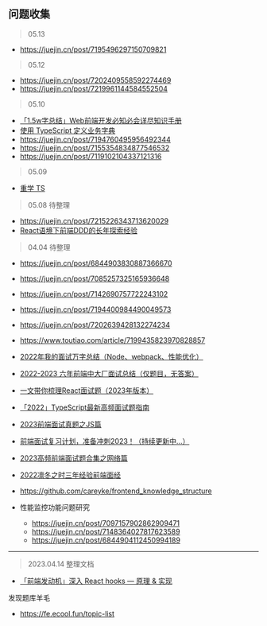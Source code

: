 ## 问题收集

> 05.13

- https://juejin.cn/post/7195496297150709821


> 05.12

- https://juejin.cn/post/7202409558592274469
- https://juejin.cn/post/7219961144584552504



> 05.10

- [「1.5w字总结」Web前端开发必知必会详尽知识手册](https://juejin.cn/post/7216174863447146552)
- [使用 TypeScript 定义业务字典](https://juejin.cn/post/7187963986875252795)
- https://juejin.cn/post/7194760495956492344
- https://juejin.cn/post/7155354834877546532
- https://juejin.cn/post/7119102104337121316



> 05.09

- [重学 TS](https://juejin.cn/post/7211358106629750841)

> 05.08 待整理

- https://juejin.cn/post/7215226343713620029
- [React语境下前端DDD的长年探索经验](https://juejin.cn/post/7187584683478089787)


> 04.04 待整理

- https://juejin.cn/post/6844903830887366670
- https://juejin.cn/post/7085257325165936648
- https://juejin.cn/post/7142690757722243102
- https://juejin.cn/post/7194400984490049573
- https://juejin.cn/post/7202639428132274234
- https://www.toutiao.com/article/7199435823970828857
- [2022年我的面试万字总结（Node、webpack、性能优化）](https://juejin.cn/post/7161292246526984228)
- [2022-2023 六年前端中大厂面试总结（仅题目，无答案）](https://juejin.cn/post/7207410405857017917)
- [一文带你梳理React面试题（2023年版本）](https://juejin.cn/post/7182382408807743548)
- [「2022」TypeScript最新高频面试题指南](https://juejin.cn/post/7162011064819777567)
- [2023前端面试真题之JS篇](https://juejin.cn/post/7202904269535887418)
- [前端面试复习计划，准备冲刺2023！（持续更新中...）](https://juejin.cn/post/7184720010563027001)
- [2023高频前端面试题合集之网络篇](https://juejin.cn/post/7197070078360322109)
- [2022凛冬之时三年经验前端面经](https://juejin.cn/post/7173316141161381924)
- https://github.com/careyke/frontend_knowledge_structure


- 性能监控功能问题研究
    - https://juejin.cn/post/7097157902862909471
    - https://juejin.cn/post/7148364027817623589
    - https://juejin.cn/post/6844904112450994189

-----------------

> 2023.04.14 整理文档

- [「前端发动机」深入 React hooks — 原理 & 实现](https://juejin.cn/post/6844903981836140552)

发现题库羊毛

- https://fe.ecool.fun/topic-list
